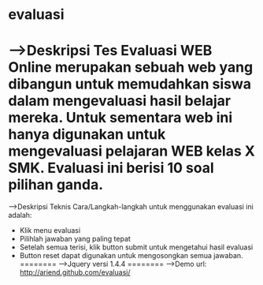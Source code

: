 evaluasi
========
-->Deskripsi Tes
Evaluasi WEB Online merupakan sebuah web yang dibangun untuk memudahkan siswa dalam mengevaluasi hasil belajar mereka. 
Untuk sementara web ini hanya digunakan untuk mengevaluasi pelajaran WEB kelas X SMK. Evaluasi ini berisi 10 soal pilihan ganda.
========
-->Deskripsi Teknis
Cara/Langkah-langkah untuk menggunakan evaluasi ini adalah:
* Klik menu evaluasi
* Pilihlah jawaban yang paling tepat 
* Setelah semua terisi, klik button submit untuk mengetahui hasil evaluasi 
* Button reset dapat digunakan untuk mengosongkan semua jawaban.
========
-->Jquery versi 1.4.4
========
-->Demo url: http://ariend.github.com/evaluasi/